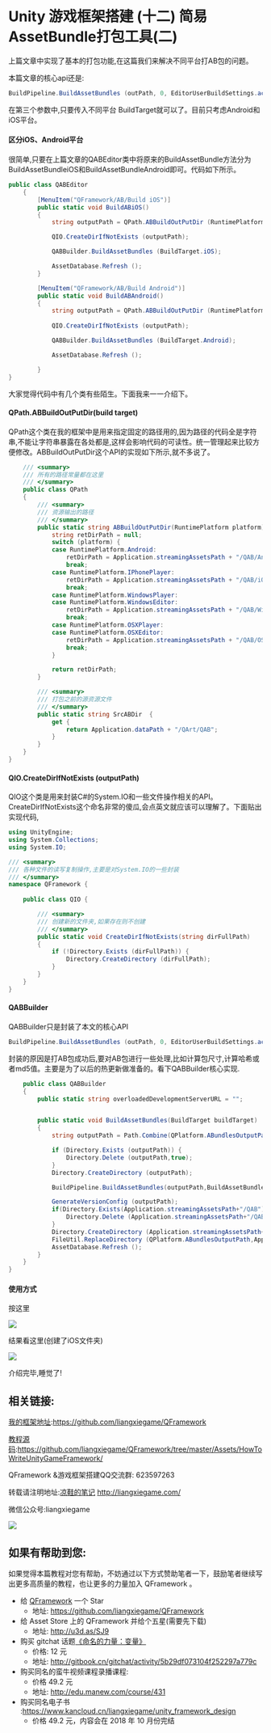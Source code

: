 # Unity 游戏框架搭建 (十二) 简易AssetBundle打包工具(二)

上篇文章中实现了基本的打包功能,在这篇我们来解决不同平台打AB包的问题。

本篇文章的核心api还是:
``` csharp
BuildPipeline.BuildAssetBundles (outPath, 0, EditorUserBuildSettings.activeBuildTarget);  
```

在第三个参数中,只要传入不同平台 BuildTarget就可以了。目前只考虑Android和iOS平台。

#### 区分iOS、Android平台

很简单,只要在上篇文章的QABEditor类中将原来的BuildAssetBundle方法分为BuildAssetBundleiOS和BuildAssetBundleAndroid即可。代码如下所示。
``` csharp
public class QABEditor
	{
		[MenuItem("QFramework/AB/Build iOS")]
		public static void BuildABiOS()
		{
			string outputPath = QPath.ABBuildOutPutDir (RuntimePlatform.IPhonePlayer);

			QIO.CreateDirIfNotExists (outputPath);

			QABBuilder.BuildAssetBundles (BuildTarget.iOS);

			AssetDatabase.Refresh ();
		}

		[MenuItem("QFramework/AB/Build Android")]
		public static void BuildABAndroid()
		{
			string outputPath = QPath.ABBuildOutPutDir (RuntimePlatform.Android);
				
			QIO.CreateDirIfNotExists (outputPath);

			QABBuilder.BuildAssetBundles (BuildTarget.Android);

			AssetDatabase.Refresh ();

		}
}
```
大家觉得代码中有几个类有些陌生。下面我来一一介绍下。

#### QPath.ABBuildOutPutDir(build target)

QPath这个类在我的框架中是用来指定固定的路径用的,因为路径的代码全是字符串,不能让字符串暴露在各处都是,这样会影响代码的可读性。统一管理起来比较方便修改。ABBuildOutPutDir这个API的实现如下所示,就不多说了。
``` csharp
	/// <summary>
	/// 所有的路径常量都在这里
	/// </summary>
	public class QPath 
	{
		/// <summary>
		/// 资源输出的路径
		/// </summary>
		public static string ABBuildOutPutDir(RuntimePlatform platform) {
			string retDirPath = null;
			switch (platform) {
			case RuntimePlatform.Android:
				retDirPath = Application.streamingAssetsPath + "/QAB/Android";
				break;
			case RuntimePlatform.IPhonePlayer:
				retDirPath = Application.streamingAssetsPath + "/QAB/iOS";
				break;
			case RuntimePlatform.WindowsPlayer:
			case RuntimePlatform.WindowsEditor:
				retDirPath = Application.streamingAssetsPath + "/QAB/Windows";
				break;
			case RuntimePlatform.OSXPlayer:
			case RuntimePlatform.OSXEditor:
				retDirPath = Application.streamingAssetsPath + "/QAB/OSX";
				break;
			}

			return retDirPath;
		}

		/// <summary>
		/// 打包之前的源资源文件
		/// </summary>
		public static string SrcABDir  {
			get {
				return Application.dataPath + "/QArt/QAB";
			}
		}
    }
}
```
#### QIO.CreateDirIfNotExists (outputPath)

QIO这个类是用来封装C#的System.IO和一些文件操作相关的API。CreateDirIfNotExists这个命名非常的傻瓜,会点英文就应该可以理解了。下面贴出实现代码,
``` csharp
using UnityEngine;
using System.Collections;
using System.IO;

/// <summary>
/// 各种文件的读写复制操作,主要是对System.IO的一些封装
/// </summary>
namespace QFramework {
	
	public class QIO {

		/// <summary>
		/// 创建新的文件夹,如果存在则不创建
		/// </summary>
		public static void CreateDirIfNotExists(string dirFullPath)
		{
			if (!Directory.Exists (dirFullPath)) {
				Directory.CreateDirectory (dirFullPath);
			}
		}
	}
}
```

#### QABBuilder
QABBuilder只是封装了本文的核心API
``` csharp
BuildPipeline.BuildAssetBundles (outPath, 0, EditorUserBuildSettings.activeBuildTarget);  
```
封装的原因是打AB包成功后,要对AB包进行一些处理,比如计算包尺寸,计算哈希或者md5值。主要是为了以后的热更新做准备的。看下QABBuilder核心实现.

``` csharp
	public class QABBuilder
	{
		public static string overloadedDevelopmentServerURL = "";


		public static void BuildAssetBundles(BuildTarget buildTarget)
		{
			string outputPath = Path.Combine(QPlatform.ABundlesOutputPath,  QPlatform.GetPlatformName());

			if (Directory.Exists (outputPath)) {
				Directory.Delete (outputPath,true);
			}
			Directory.CreateDirectory (outputPath);

			BuildPipeline.BuildAssetBundles(outputPath,BuildAssetBundleOptions.None,buildTarget);

			GenerateVersionConfig (outputPath);
			if(Directory.Exists(Application.streamingAssetsPath+"/QAB")){
				Directory.Delete (Application.streamingAssetsPath+"/QAB",true);
			}
			Directory.CreateDirectory (Application.streamingAssetsPath+"/QAB");
			FileUtil.ReplaceDirectory (QPlatform.ABundlesOutputPath,Application.streamingAssetsPath+"/QAB");
			AssetDatabase.Refresh ();
		}
    }
}
```

#### 使用方式

按这里

![][image-1]

结果看这里(创建了iOS文件夹)

![][image-2]

介绍完毕,睡觉了!

## 相关链接:
[我的框架地址][1]:https://github.com/liangxiegame/QFramework

[教程源码][2]:https://github.com/liangxiegame/QFramework/tree/master/Assets/HowToWriteUnityGameFramework/

QFramework &游戏框架搭建QQ交流群: 623597263

转载请注明地址:[凉鞋的笔记][3] http://liangxiegame.com/

微信公众号:liangxiegame

![][image-3]

## 如果有帮助到您:
如果觉得本篇教程对您有帮助，不妨通过以下方式赞助笔者一下，鼓励笔者继续写出更多高质量的教程，也让更多的力量加入 QFramework 。

* 给 [QFramework][4] 一个 Star
	* 地址: https://github.com/liangxiegame/QFramework
* 给 Asset Store 上的 QFramework 并给个五星(需要先下载)
	* 地址: http://u3d.as/SJ9
* 购买 gitchat 话题[《命名的力量：变量》][5]
	* 价格: 12 元
	* 地址: http://gitbook.cn/gitchat/activity/5b29df073104f252297a779c
* 购买同名的蛮牛视频课程录播课程: 
	* 价格 49.2 元
	* 地址: http://edu.manew.com/course/431
* 购买同名电子书 :https://www.kancloud.cn/liangxiegame/unity_framework_design
	* 价格  49.2 元，内容会在 2018 年 10 月份完结

[1]:	https://github.com/liangxiegame/QFramework
[2]:	https://github.com/liangxiegame/QFramework/tree/master/Assets/HowToWriteUnityGameFramework/%0A
[3]:	http://liangxiegame.com/
[4]:	https://github.com/liangxiegame/QFramework
[5]:	%20http://gitbook.cn/gitchat/activity/5b29df073104f252297a779c

[image-1]:	https://ws1.sinaimg.cn/large/006tKfTcgy1frotpdnmeqj30io07egmz.jpg
[image-2]:	https://ws1.sinaimg.cn/large/006tNc79gy1fqisnf9h8wj30e00fmglj.jpg
[image-3]:	https://ws4.sinaimg.cn/large/006tKfTcgy1fryc5skygwj30by0byt9i.jpg